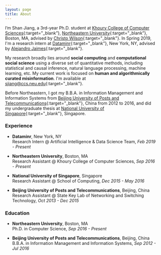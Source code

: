 ```yaml
---
layout: page
title: About
---
```


I’m Shan Jiang, a 3rd-year Ph.D. student at [Khoury College of Computer Sciences](https://www.khoury.northeastern.edu){:target="_blank”}, [Northeastern University](https://www.northeastern.edu){:target="_blank”}, Boston, MA, advised by [Christo Wilson](https://cbw.sh){:target="_blank"}. In Spring 2019, I'm a research intern at [Dataminr](https://www.dataminr.com){:target="_blank”}, New York, NY, advised by [Alejandro Jaimes](http://www.alexjaimes.com){:target="_blank"}.

My research broadly lies around **social computing** and **computational social science** using a diverse set of quantitative methods, including statistical and causal inference, natural language processing, machine learning, etc. My current work is focused on **human and algorithmically curated misinformation**. I'm available at [sjiang@ccs.neu.edu](mailto:sjiang@ccs.neu.edu){:target="_blank"}.

Before Northeastern, I got my B.B.A. in Information Management and Information Systems from [Beijing University of Posts and Telecommunications](https://english.bupt.edu.cn){:target="_blank"}, China from 2012 to 2016, and did my undergraduate thesis at [National University of Singapore](https://www.nus.edu.sg){:target="_blank"}, Singapore.

### Experience

* **Dataminr**, New York, NY  
Research Intern @ Artificial Intelligence & Data Science Team, *Feb 2019 - Present*

* **Northeastern University**, Boston, MA  
Research Assistant @ Khoury College of Computer Sciences, *Sep 2016 - Present*

* **National University of Singapore**, Singapore  
Research Assistant @ School of Computing, *Dec 2015 - May 2016*

* **Beijing University of Posts and Telecommunications**, Beijing, China  
Research Assistant @ State Key Lab of Networking and Switching Technology, *Oct 2013 - Dec 2015*

### Education

* **Northeastern University**, Boston, MA  
Ph.D. in Computer Science, *Sep 2016 - Present*

* **Beijing University of Posts and Telecommunications**, Beijing, China  
B.B.A. in Information Management and Information Systems, *Sep 2012 - Jul 2016*
